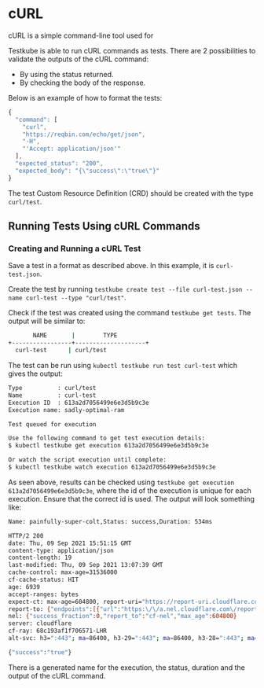 # cURL
cURL is a simple command-line tool used for 

Testkube is able to run cURL commands as tests. There are 2 possibilities to validate the outputs of the cURL command:

- By using the status returned.
- By checking the body of the response.

Below is an example of how to format the tests:

```js
{
  "command": [
    "curl",
    "https://reqbin.com/echo/get/json",
    "-H",
    "'Accept: application/json'"
  ],
  "expected_status": "200",
  "expected_body": "{\"success\":\"true\"}"
}
```

The test Custom Resource Definition (CRD) should be created with the type `curl/test`.

## **Running Tests Using cURL Commands**

### **Creating and Running a cURL Test**

Save a test in a format as described above. In this example, it is `curl-test.json`.

Create the test by running `testkube create test --file curl-test.json --name curl-test --type "curl/test"`.

Check if the test was created using the command `testkube get tests`. The output will be similar to:


```bash
       NAME       |        TYPE         
+-----------------+--------------------+
  curl-test      | curl/test  
```

The test can be run using `kubectl testkube run test curl-test` which gives the output:

```bash
Type          : curl/test
Name          : curl-test
Execution ID  : 613a2d7056499e6e3d5b9c3e
Execution name: sadly-optimal-ram

Test queued for execution

Use the following command to get test execution details:
$ kubectl testkube get execution 613a2d7056499e6e3d5b9c3e

Or watch the script execution until complete:
$ kubectl testkube watch execution 613a2d7056499e6e3d5b9c3e
```

As seen above, results can be checked using `testkube get execution 613a2d7056499e6e3d5b9c3e`, where the id of the execution is unique for each execution. Ensure that the correct id is used. The output will look something like:

```bash
Name: painfully-super-colt,Status: success,Duration: 534ms

HTTP/2 200 
date: Thu, 09 Sep 2021 15:51:15 GMT
content-type: application/json
content-length: 19
last-modified: Thu, 09 Sep 2021 13:07:39 GMT
cache-control: max-age=31536000
cf-cache-status: HIT
age: 6939
accept-ranges: bytes
expect-ct: max-age=604800, report-uri="https://report-uri.cloudflare.com/cdn-cgi/beacon/expect-ct"
report-to: {"endpoints":[{"url":"https:\/\/a.nel.cloudflare.com\/report\/v3?s=OZHPfvLjuVhpklzeGvhs8Ic0w%2FJ1%2BKgMcXeichnmMt9lKxF%2Fkco%2FHD2Z2vWfvInH9IPNuAQpjKu1Roqy8efIhVztIhvBP14Wx4wdBsQhzxUe9znZ%2Fmanwsky5G3Q"}],"group":"cf-nel","max_age":604800}
nel: {"success_fraction":0,"report_to":"cf-nel","max_age":604800}
server: cloudflare
cf-ray: 68c193af1f706571-LHR
alt-svc: h3=":443"; ma=86400, h3-29=":443"; ma=86400, h3-28=":443"; ma=86400, h3-27=":443"; ma=86400

{"success":"true"}
```

There is a generated name for the execution, the status, duration and the output of the cURL command.
